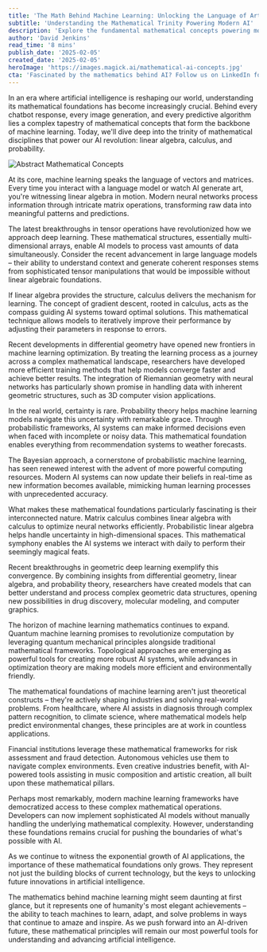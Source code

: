 ```yaml
---
title: 'The Math Behind Machine Learning: Unlocking the Language of Artificial Intelligence'
subtitle: 'Understanding the Mathematical Trinity Powering Modern AI'
description: 'Explore the fundamental mathematical concepts powering modern artificial intelligence, from linear algebra and calculus to probability theory. Learn how these interconnected disciplines enable AI systems to learn, adapt, and solve complex problems across various industries.'
author: 'David Jenkins'
read_time: '8 mins'
publish_date: '2025-02-05'
created_date: '2025-02-05'
heroImage: 'https://images.magick.ai/mathematical-ai-concepts.jpg'
cta: 'Fascinated by the mathematics behind AI? Follow us on LinkedIn for more in-depth insights into the technological foundations shaping our future. Join our community of tech enthusiasts and stay updated on the latest developments in AI and machine learning.'
---
```


In an era where artificial intelligence is reshaping our world, understanding its mathematical foundations has become increasingly crucial. Behind every chatbot response, every image generation, and every predictive algorithm lies a complex tapestry of mathematical concepts that form the backbone of machine learning. Today, we'll dive deep into the trinity of mathematical disciplines that power our AI revolution: linear algebra, calculus, and probability.

![Abstract Mathematical Concepts](https://i.magick.ai/PIXE/1738772542008_magick_img.webp)

At its core, machine learning speaks the language of vectors and matrices. Every time you interact with a language model or watch AI generate art, you're witnessing linear algebra in motion. Modern neural networks process information through intricate matrix operations, transforming raw data into meaningful patterns and predictions.

The latest breakthroughs in tensor operations have revolutionized how we approach deep learning. These mathematical structures, essentially multi-dimensional arrays, enable AI models to process vast amounts of data simultaneously. Consider the recent advancement in large language models – their ability to understand context and generate coherent responses stems from sophisticated tensor manipulations that would be impossible without linear algebraic foundations.

If linear algebra provides the structure, calculus delivers the mechanism for learning. The concept of gradient descent, rooted in calculus, acts as the compass guiding AI systems toward optimal solutions. This mathematical technique allows models to iteratively improve their performance by adjusting their parameters in response to errors.

Recent developments in differential geometry have opened new frontiers in machine learning optimization. By treating the learning process as a journey across a complex mathematical landscape, researchers have developed more efficient training methods that help models converge faster and achieve better results. The integration of Riemannian geometry with neural networks has particularly shown promise in handling data with inherent geometric structures, such as 3D computer vision applications.

In the real world, certainty is rare. Probability theory helps machine learning models navigate this uncertainty with remarkable grace. Through probabilistic frameworks, AI systems can make informed decisions even when faced with incomplete or noisy data. This mathematical foundation enables everything from recommendation systems to weather forecasts.

The Bayesian approach, a cornerstone of probabilistic machine learning, has seen renewed interest with the advent of more powerful computing resources. Modern AI systems can now update their beliefs in real-time as new information becomes available, mimicking human learning processes with unprecedented accuracy.

What makes these mathematical foundations particularly fascinating is their interconnected nature. Matrix calculus combines linear algebra with calculus to optimize neural networks efficiently. Probabilistic linear algebra helps handle uncertainty in high-dimensional spaces. This mathematical symphony enables the AI systems we interact with daily to perform their seemingly magical feats.

Recent breakthroughs in geometric deep learning exemplify this convergence. By combining insights from differential geometry, linear algebra, and probability theory, researchers have created models that can better understand and process complex geometric data structures, opening new possibilities in drug discovery, molecular modeling, and computer graphics.

The horizon of machine learning mathematics continues to expand. Quantum machine learning promises to revolutionize computation by leveraging quantum mechanical principles alongside traditional mathematical frameworks. Topological approaches are emerging as powerful tools for creating more robust AI systems, while advances in optimization theory are making models more efficient and environmentally friendly.

The mathematical foundations of machine learning aren't just theoretical constructs – they're actively shaping industries and solving real-world problems. From healthcare, where AI assists in diagnosis through complex pattern recognition, to climate science, where mathematical models help predict environmental changes, these principles are at work in countless applications.

Financial institutions leverage these mathematical frameworks for risk assessment and fraud detection. Autonomous vehicles use them to navigate complex environments. Even creative industries benefit, with AI-powered tools assisting in music composition and artistic creation, all built upon these mathematical pillars.

Perhaps most remarkably, modern machine learning frameworks have democratized access to these complex mathematical operations. Developers can now implement sophisticated AI models without manually handling the underlying mathematical complexity. However, understanding these foundations remains crucial for pushing the boundaries of what's possible with AI.

As we continue to witness the exponential growth of AI applications, the importance of these mathematical foundations only grows. They represent not just the building blocks of current technology, but the keys to unlocking future innovations in artificial intelligence.

The mathematics behind machine learning might seem daunting at first glance, but it represents one of humanity's most elegant achievements – the ability to teach machines to learn, adapt, and solve problems in ways that continue to amaze and inspire. As we push forward into an AI-driven future, these mathematical principles will remain our most powerful tools for understanding and advancing artificial intelligence.